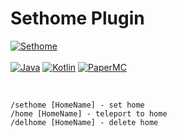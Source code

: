 # Sethome Plugin


[![Sethome](https://img.shields.io/badge/Sethome-1.0.5-blue.svg)]()
<br><br>
[![Java](https://img.shields.io/badge/Java-21-FF7700.svg?logo=java)]()
[![Kotlin](https://img.shields.io/badge/Kotlin-2.0.0-186FCC.svg?logo=kotlin)]()
[![PaperMC](https://img.shields.io/badge/PaperMC-1.20.6_↑-222222.svg)]()

<br>

```
/sethome [HomeName] - set home
/home [HomeName] - teleport to home
/delhome [HomeName] - delete home
```